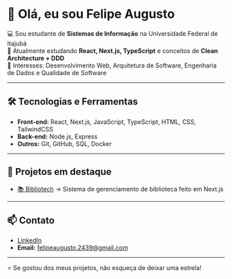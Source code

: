 # 👋 Olá, eu sou Felipe Augusto

💻 Sou estudante de **Sistemas de Informação** na Universidade Federal de Itajubá  
🌱 Atualmente estudando **React, Next.js, TypeScript** e conceitos de **Clean Architecture + DDD**  
🚀 Interesses: Desenvolvimento Web, Arquitetura de Software, Engenharia de Dados e Qualidade de Software  

---

## 🛠️ Tecnologias e Ferramentas
- **Front-end:** React, Next.js, JavaScript, TypeScript, HTML, CSS, TailwindCSS  
- **Back-end:** Node.js, Express  
- **Outros:** Git, GitHub, SQL, Docker  

---

## 📌 Projetos em destaque
- [📚 Bibliotech](https://github.com/felipeaugusto1446/Bibliotech) → Sistema de gerenciamento de biblioteca feito em Next.js  

---

## 📫 Contato
- [LinkedIn](https://www.linkedin.com/in/felipe-augusto-377831357)  
- **Email:** felipeaugusto.2439@gmail.com  

---

⭐ Se gostou dos meus projetos, não esqueça de deixar uma estrela!
